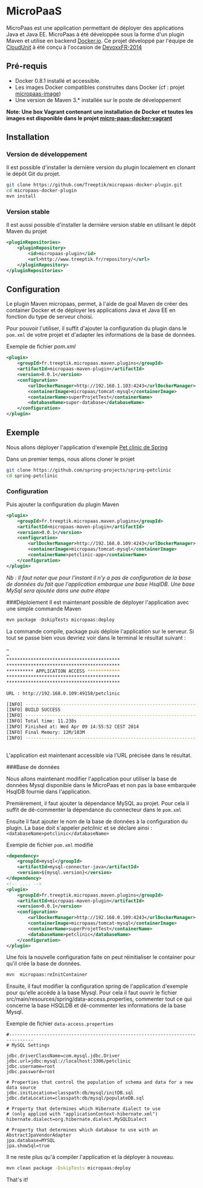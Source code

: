 # MicroPaaS
MicroPaas est une application permettant de déployer des applications Java et Java EE. MicroPaas à été développée sous la forme d'un plugin Maven et utilise en backend [Docker.io](http://www.docker.io). Ce projet développé par l'équipe de [CloudUnit](http://www.cloudunit.fr) à été conçu à l'occasion de [DevoxxFR-2014](http://cfp.devoxx.fr/devoxxfr2014/talk/CCA-308/Comment%20d%C3%A9velopper%20un%20PaaS%20Java%20en%2030%20minutes%20avec%20docker) 

## Pré-requis 
* Docker 0.8.1 installé et accessible.
* Les images Docker compatibles construites dans Docker (cf : projet [micropaas-image](https://github.com/Treeptik/micropaas-image))
* Une version de Maven 3.* installée sur le poste de développement

**Note: Une box Vagrant contenant une installation de Docker et toutes les images est disponible dans le projet [micro-paas-docker-vagrant](https://github.com/Treeptik/micropaas-docker-vagrant)**

## Installation
### Version de développement
Il est possible d'installer la dernière version du plugin localement en clonant le dépôt Git du projet. 

```bash
git clone https://github.com/Treeptik/micropaas-docker-plugin.git
cd micropaas-docker-plugin
mvn install 
```
### Version stable
Il est aussi possible d'installer la dernière version stable en utilisant le dépôt Maven du projet 
```xml
<pluginRepositories>
	<pluginRepository>
		<id>micropaas-plugin</id>
		<url>http://www.treeptik.fr/repository/</url>
	</pluginRepository>
</pluginRepositories>
``` 

## Configuration
Le plugin Maven micropaas, permet, à l'aide de goal Maven de créer des container Docker et de déployer les applications Java et Java EE en fonction du type de serveur choisi. 

Pour pouvoir l'utiliser, il suffit d'ajouter la configuration du plugin dans le `pom.xml` de votre projet et d'adapter les informations de la base de données. 

Exemple de fichier *pom.xml*
```xml
<plugin>
	<groupId>fr.treeptik.micropaas.maven.plugins</groupId>
	<artifactId>micropaas-maven-plugin</artifactId>
	<version>0.0.1</version>
	<configuration>
		<urlDockerManager>http://192.168.1.103:4243</urlDockerManager>
		<containerImage>micropaas/tomcat-mysql</containerImage>
		<containerName>superProjetTest</containerName>
		<databaseName>super-database</databaseName>
	</configuration>
</plugin>
``` 

## Exemple 

Nous allons déployer l'application d'exemple [Pet clinic de Spring](https://github.com/spring-projects/spring-petclinic)

Dans un premier temps, nous allons cloner le projet

```bash
git clone https://github.com/spring-projects/spring-petclinic
cd spring-petclinic
```
 
### Configuration 
Puis ajouter la configuration du plugin Maven 

```xml
<plugin>
	<groupId>fr.treeptik.micropaas.maven.plugins</groupId>
	<artifactId>micropaas-maven-plugin</artifactId>
	<version>0.0.1</version>
	<configuration>
		<urlDockerManager>http://192.168.0.109:4243</urlDockerManager>
		<containerImage>micropaas/tomcat-mysql</containerImage>
		<containerName>petclinic-app</containerName>
	</configuration>
</plugin>
```
*Nb : Il faut noter que pour l'instant il n'y a pas de configuration de la base de données du fait que l'application embarque une base HsqlDB. Une base MySql sera ajoutée dans une autre étape*

###Déploiement
Il est maintenant possible de déployer l'application avec une simple commande Maven

```xml
mvn package -DskipTests micropaas:deploy
```

La commande compile, package puis déploie l'application sur le serveur. Si tout se passe bien vous devriez voir dans le terminal le résultat suivant : 

```bash
…
…
******************************************
******************************************
********** APPLICATION ACCESS ************
******************************************
******************************************

URL : http://192.168.0.109:49158/petclinic

[INFO] ------------------------------------------------------------------------
[INFO] BUILD SUCCESS
[INFO] ------------------------------------------------------------------------
[INFO] Total time: 11.238s
[INFO] Finished at: Wed Apr 09 14:55:52 CEST 2014
[INFO] Final Memory: 12M/183M
[INFO] ------------------------------------------------------------------------
                                                                                   
```
L'application est maintenant accessible via l'URL précisée dans le résultat.  

###Base de données

Nous allons maintenant modifier l'application pour utiliser la base de données Mysql disponible dans le MicroPaas et non pas la base embarquée HsqlDB fournie dans l'application.

Premièrement, il faut ajouter la dépendance MySQL au projet. Pour cela il suffit de dé-commenter la dépendance du connecteur dans le `pom.xml`

Ensuite il faut ajouter le nom de la base de données à la configuration du plugin. La base doit s'appeler *petclinic* et se déclare ainsi : `<databaseName>petclinic</databaseName>`

Exemple de fichier `pom.xml` modifié
```xml
<dependency>
	<groupId>mysql</groupId>
	<artifactId>mysql-connector-java</artifactId>
	<version>${mysql.version}</version>
</dependency>
<!-- .... -->
<plugin>
	<groupId>fr.treeptik.micropaas.maven.plugins</groupId>
	<artifactId>micropaas-maven-plugin</artifactId>
	<version>0.0.1</version>
	<configuration>
		<urlDockerManager>http://192.168.0.109:4243</urlDockerManager>
		<containerImage>micropaas/tomcat-mysql</containerImage>
		<containerName>superProjetTest</containerName>
		<databaseName>petclinic</databaseName>
	</configuration>
</plugin>
```   
Une fois la nouvelle configuration faite on peut réinitialiser le container pour qu'il crée la base de données. 

```bash
mvn  micropaas:reInitContainer 
```
Ensuite, il faut modifier la configuration spring de l'application d'exemple pour qu'elle accède à la base Mysql. Pour cela il faut ouvrir le fichier  src/main/resources/spring/data-access.properties, commenter tout ce qui concerne la base HSQLDB et dé-commenter les informations de la base Mysql. 

Exemple de fichier `data-access.properties`
```properties
#-------------------------------------------------------------------------------
# MySQL Settings

jdbc.driverClassName=com.mysql.jdbc.Driver
jdbc.url=jdbc:mysql://localhost:3306/petclinic
jdbc.username=root
jdbc.password=root

# Properties that control the population of schema and data for a new data source
jdbc.initLocation=classpath:db/mysql/initDB.sql
jdbc.dataLocation=classpath:db/mysql/populateDB.sql

# Property that determines which Hibernate dialect to use
# (only applied with "applicationContext-hibernate.xml")
hibernate.dialect=org.hibernate.dialect.MySQLDialect

# Property that determines which database to use with an AbstractJpaVendorAdapter
jpa.database=MYSQL
jpa.showSql=true
``` 

Il ne reste plus qu'à compiler l'application et la déployer à nouveau. 

```bash
mvn clean package -DskipTests micropaas:deploy
```

That's it!
